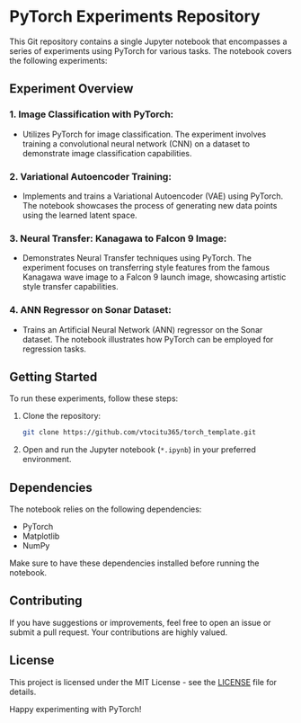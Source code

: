 # PyTorch Experiments Repository

This Git repository contains a single Jupyter notebook that encompasses a series of experiments using PyTorch for various tasks. The notebook covers the following experiments:

## Experiment Overview

### 1. **Image Classification with PyTorch:**
   - Utilizes PyTorch for image classification. The experiment involves training a convolutional neural network (CNN) on a dataset to demonstrate image classification capabilities.

### 2. **Variational Autoencoder Training:**
   - Implements and trains a Variational Autoencoder (VAE) using PyTorch. The notebook showcases the process of generating new data points using the learned latent space.

### 3. **Neural Transfer: Kanagawa to Falcon 9 Image:**
   - Demonstrates Neural Transfer techniques using PyTorch. The experiment focuses on transferring style features from the famous Kanagawa wave image to a Falcon 9 launch image, showcasing artistic style transfer capabilities.

### 4. **ANN Regressor on Sonar Dataset:**
   - Trains an Artificial Neural Network (ANN) regressor on the Sonar dataset. The notebook illustrates how PyTorch can be employed for regression tasks.

## Getting Started

To run these experiments, follow these steps:

1. Clone the repository:

   ```bash
   git clone https://github.com/vtocitu365/torch_template.git
   ```

2. Open and run the Jupyter notebook (`*.ipynb`) in your preferred environment.

## Dependencies

The notebook relies on the following dependencies:

- PyTorch
- Matplotlib
- NumPy

Make sure to have these dependencies installed before running the notebook.

## Contributing

If you have suggestions or improvements, feel free to open an issue or submit a pull request. Your contributions are highly valued.

## License

This project is licensed under the MIT License - see the [LICENSE](LICENSE) file for details.

Happy experimenting with PyTorch!

